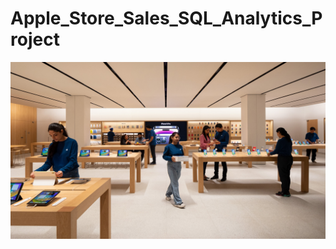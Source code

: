 # Apple_Store_Sales_SQL_Analytics_Project
![banner](https://github.com/Azmary413/Apple-Retail-Sales-SQL-Project---Analyzing-Millions-of-Sales-Rows/blob/main/background.jpg)
